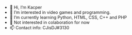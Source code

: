 - 👋 Hi, I’m Kacper
- 👀 I’m interested in video games and programming.
- 🌱 I’m currently learning Python, HTML, CSS, C++ and PHP
- 💞️ Not interested in colaboration for now
- 📫 Contact info: CJisDJ#3130
